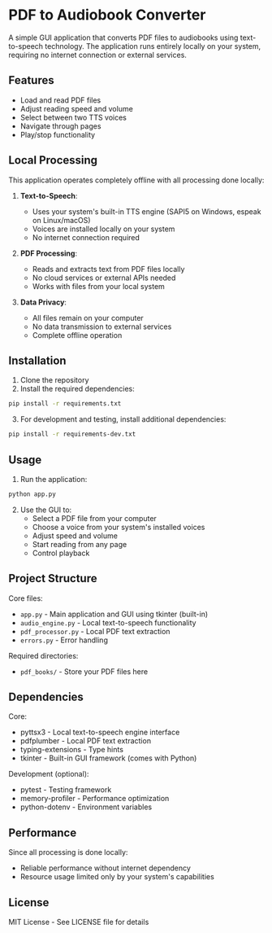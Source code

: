# PDF to Audiobook Converter

A simple GUI application that converts PDF files to audiobooks using text-to-speech technology. The application runs entirely locally on your system, requiring no internet connection or external services.

## Features

- Load and read PDF files
- Adjust reading speed and volume
- Select between two TTS voices
- Navigate through pages
- Play/stop functionality

## Local Processing

This application operates completely offline with all processing done locally:

1. **Text-to-Speech**:
   - Uses your system's built-in TTS engine (SAPI5 on Windows, espeak on Linux/macOS)
   - Voices are installed locally on your system
   - No internet connection required

2. **PDF Processing**:
   - Reads and extracts text from PDF files locally
   - No cloud services or external APIs needed
   - Works with files from your local system

3. **Data Privacy**:
   - All files remain on your computer
   - No data transmission to external services
   - Complete offline operation

## Installation

1. Clone the repository
2. Install the required dependencies:
```bash
pip install -r requirements.txt
```

3. For development and testing, install additional dependencies:
```bash
pip install -r requirements-dev.txt
```

## Usage

1. Run the application:
```bash
python app.py
```

2. Use the GUI to:
   - Select a PDF file from your computer
   - Choose a voice from your system's installed voices
   - Adjust speed and volume
   - Start reading from any page
   - Control playback

## Project Structure

Core files:
- `app.py` - Main application and GUI using tkinter (built-in)
- `audio_engine.py` - Local text-to-speech functionality
- `pdf_processor.py` - Local PDF text extraction
- `errors.py` - Error handling

Required directories:
- `pdf_books/` - Store your PDF files here

## Dependencies

Core:
- pyttsx3 - Local text-to-speech engine interface
- pdfplumber - Local PDF text extraction
- typing-extensions - Type hints
- tkinter - Built-in GUI framework (comes with Python)

Development (optional):
- pytest - Testing framework
- memory-profiler - Performance optimization
- python-dotenv - Environment variables

## Performance

Since all processing is done locally:
- Reliable performance without internet dependency
- Resource usage limited only by your system's capabilities

## License

MIT License - See LICENSE file for details
